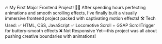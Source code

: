 🔥 My First Major Frontend Project! 🚀🎨
After spending hours perfecting animations and smooth scrolling effects, I’ve finally built a visually immersive frontend project packed with captivating motion effects!
🛠 Tech Used:
 ✅ HTML, CSS, JavaScript
 ✅ Locomotive Scroll + GSAP ScrollTrigger for buttery-smooth effects
❌ Not Responsive Yet—this project was all about pushing creative boundaries with animations!
